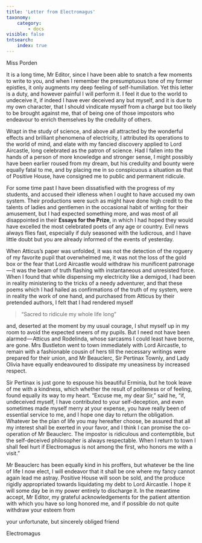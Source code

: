 ```yaml
---
title: 'Letter from Electromagus'
taxonomy:
    category:
        - docs
visible: false
tntsearch:
    index: true
---
```


<div class="author">Miss Porden</div>

It is a long time, Mr Editor, since I have been able to snatch a few moments to write to you, and when I remember the presumptuous tone of my former epistles, it only augments my deep feeling of self-humiliation. Yet this letter is a duty, and however painful I will perform it. I feel it due to the world to undeceive it, if indeed I have ever deceived any but myself, and it is due to my own character, that I should vindicate myself from a charge but too likely to be brought against me, that of being one of those impostors who endeavour to enrich themselves by the credulity of others.

Wrapt in the study of science, and above all attracted by the wonderful effects and brilliant phenomena of electricity, I attributed its operations to the world of mind, and elate with my fancied discovery applied to Lord Aircastle, long celebrated as the patron of science. Had I fallen into the hands of a person of more knowledge and stronger sense, I might possibly have been earlier roused from my dream, but his credulity and bounty were equally fatal to me, and by placing me in so conspicuous a situation as that of Positive House, have consigned me to public and permanent ridicule.  

For some time past I have been dissatisfied with the progress of my students, and accused their idleness when I ought to have accused my own system. Their productions were such as might have done high credit to the talents of ladies and gentlemen in the occasional habit of writing for their amusement, but I had expected something more, and was most of all disappointed in their **Essays for the Prize**, in which I had hoped they would have excelled the most celebrated poets of any age or country. Evil news always flies fast, especially if duly seasoned with the ludicrous, and I have little doubt but you are already informed of the events of yesterday.

When Atticus’s paper was unfolded, it was not the detection of the roguery of my favorite pupil that overwhelmed me, it was not the loss of the gold box or the fear that Lord Aircastle would withdraw his munificent patronage — it was the beam of truth flashing with instantaneous and unresisted force. When I found that while dispensing my electricity like a demigod, I had been in reality ministering to the tricks of a needy adventurer, and that these poems which I had hailed as confirmations of the truth of my system, were in reality the work of one hand, and purchased from Atticus by their pretended authors, I felt that I had rendered myself  

> “Sacred to ridicule my whole life long”  

and, deserted at the moment by my usual courage, I shut myself up in my room to avoid the expected sneers of my pupils. But I need not have been alarmed — Atticus and Rodelinda, whose sarcasms I could least have borne, are gone. Mrs Bustleton went to town immediately with Lord Aircastle, to remain with a fashionable cousin of hers till the necessary writings were prepared for their union, and Mr Beauclerc, Sir Pertinax Townly, and Lady Olivia have equally endeavoured to dissipate my uneasiness by increased respect.

Sir Pertinax is just gone to espouse his beautiful Erminia, but he took leave of me with a kindness, which whether the result of politeness or of feeling, found equally its way to my heart. “Excuse me, my dear Sir,” said he, “if, undeceived myself, I have contributed to your self-deception, and even sometimes made myself merry at your expense, you have really been of essential service to me, and I hope one day to return the obligation. Whatever be the plan of life you may hereafter choose, be assured that all my interest shall be exerted in your favor, and I think I can promise the co-operation of Mr Beauclerc. The impostor is ridiculous and contemptible, but the self-deceived philosopher is always respectable. When I return to town I shall feel hurt if Electromagus is not among the first, who honors me with a visit.”

Mr Beauclerc has been equally kind in his proffers, but whatever be the line of life I now elect, I will endeavor that it shall be one where my fancy cannot again lead me astray. Positive House will soon be sold, and the produce rigidly appropriated towards liquidating my debt to Lord Aircastle. I hope it will some day be in my power entirely to discharge it. In the meantime accept, Mr Editor, my grateful acknowledgements for the patient attention with which you have so long honored me, and if possible do not quite withdraw your esteem from

your unfortunate, but sincerely obliged friend

Electromagus